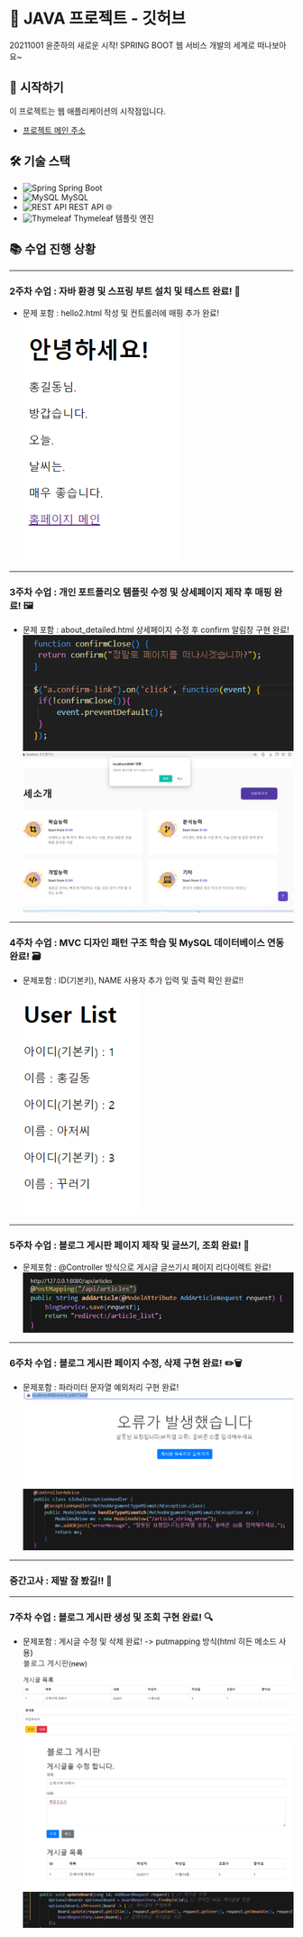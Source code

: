 # 🌱 JAVA 프로젝트 - 깃허브

20211001 윤준하의 새로운 시작! SPRING BOOT 웹 서비스 개발의 세계로 떠나보아요~

## 🚀 시작하기

이 프로젝트는 웹 애플리케이션의 시작점입니다.

- [프로젝트 메인 주소](https://github.com/YJlang/JAVAWEB2)

## 🛠 기술 스택

- ![Spring](https://img.shields.io/badge/-Spring-6DB33F?style=flat-square&logo=spring&logoColor=white) Spring Boot
- ![MySQL](https://img.shields.io/badge/-MySQL-4479A1?style=flat-square&logo=mysql&logoColor=white) MySQL
- ![REST API](https://img.shields.io/badge/-REST%20API-FF6C37?style=flat-square&logo=postman&logoColor=white) REST API 🌐
- ![Thymeleaf](https://img.shields.io/badge/-Thymeleaf-005F0F?style=flat-square&logo=thymeleaf&logoColor=white) Thymeleaf 템플릿 엔진

## 📚 수업 진행 상황

---

### 2주차 수업 : 자바 환경 및 스프링 부트 설치 및 테스트 완료! 🎉
- 문제 포함 : hello2.html 작성 및 컨트롤러에 매핑 추가 완료!
![2주차_문제이미지](image-3.png)

---

### 3주차 수업 : 개인 포트폴리오 템플릿 수정 및 상세페이지 제작 후 매핑 완료! 🖼
- 문제 포함 : about_detailed.html 상세페이지 수정 후 confirm 알림창 구현 완료!
![3주차_문제이미지](image-1.png)
![3주차_문제이미지2](image-2.png)

---

### 4주차 수업 : MVC 디자인 패턴 구조 학습 및 MySQL 데이터베이스 연동 완료! 🗃
- 문제포함 : ID(기본키), NAME 사용자 추가 입력 및 출력 확인 완료!!
![4주차_문제이미지](image.png)

---

### 5주차 수업 : 블로그 게시판 페이지 제작 및 글쓰기, 조회 완료! 📝
- 문제포함 : @Controller 방식으로 게시글 글쓰기시 페이지 리다이렉트 완료!
![5주차_문제이미지](image-5.png)

---

### 6주차 수업 : 블로그 게시판 페이지 수정, 삭제 구현 완료! ✏️🗑
- 문제포함 : 파라미터 문자열 예외처리 구현 완료!
![6주차_문제이미지](image-4.png)
![6주차_문제이미지2](image-6.png)

---

### 중간고사 : 제발 잘 봤길!! 🤞

---

### 7주차 수업 : 블로그 게시판 생성 및 조회 구현 완료! 🔍
- 문제포함 : 게시글 수정 및 삭제 완료! -> putmapping 방식(html 히든 메소드 사용)
![7주차_문제이미지](image-7.png)
![7주차_문제이미지2](image-8.png)
![7주차_문제이미지3](image-9.png)

